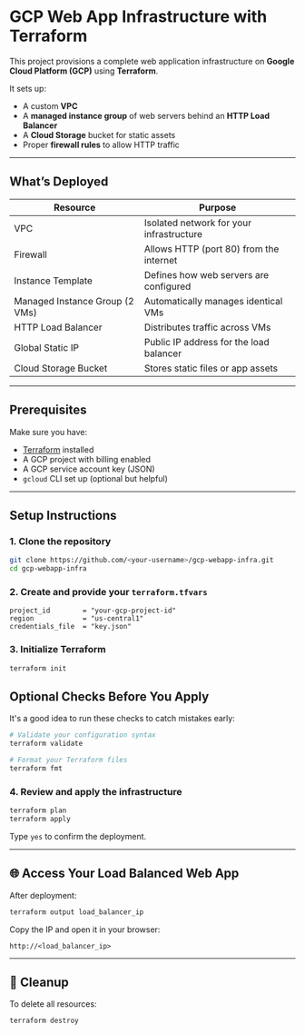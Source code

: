 # GCP Web App Infrastructure with Terraform

This project provisions a complete web application infrastructure on **Google Cloud Platform (GCP)** using **Terraform**.

It sets up:

- A custom **VPC**
- A **managed instance group** of web servers behind an **HTTP Load Balancer**
- A **Cloud Storage** bucket for static assets
- Proper **firewall rules** to allow HTTP traffic

---

## What’s Deployed

| Resource                        | Purpose                                    |
|---------------------------------|--------------------------------------------|
| VPC                             | Isolated network for your infrastructure   |
| Firewall                        | Allows HTTP (port 80) from the internet    |
| Instance Template               | Defines how web servers are configured     |
| Managed Instance Group (2 VMs) | Automatically manages identical VMs        |
| HTTP Load Balancer              | Distributes traffic across VMs             |
| Global Static IP                | Public IP address for the load balancer    |
| Cloud Storage Bucket            | Stores static files or app assets          |

---

## Prerequisites

Make sure you have:

- [Terraform](https://developer.hashicorp.com/terraform/downloads) installed
- A GCP project with billing enabled
- A GCP service account key (JSON)
- `gcloud` CLI set up (optional but helpful)

---

## Setup Instructions

### 1. Clone the repository

```bash
git clone https://github.com/<your-username>/gcp-webapp-infra.git
cd gcp-webapp-infra
```

### 2. Create and provide your `terraform.tfvars`

```hcl
project_id        = "your-gcp-project-id"
region            = "us-central1"
credentials_file  = "key.json"
```

### 3. Initialize Terraform

```bash
terraform init
```

## Optional Checks Before You Apply

It's a good idea to run these checks to catch mistakes early:

```bash
# Validate your configuration syntax
terraform validate

# Format your Terraform files
terraform fmt 
```

### 4. Review and apply the infrastructure

```bash
terraform plan
terraform apply
```

Type `yes` to confirm the deployment.

---

## 🌐 Access Your Load Balanced Web App

After deployment:

```bash
terraform output load_balancer_ip
```

Copy the IP and open it in your browser:
```
http://<load_balancer_ip>
```

---

## 🧼 Cleanup

To delete all resources:

```bash
terraform destroy
```